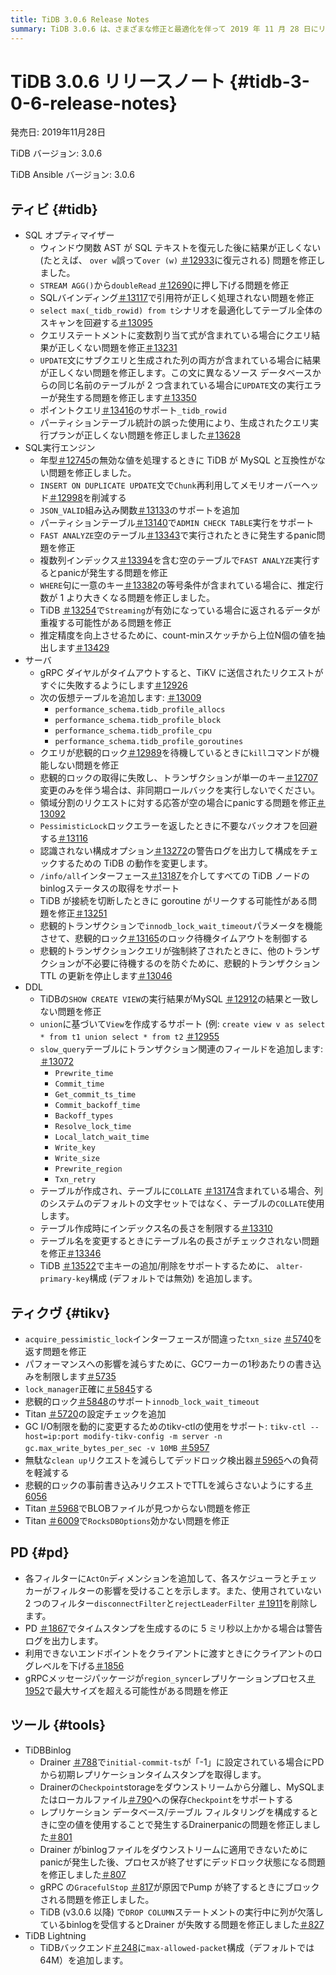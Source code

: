 ```yaml
---
title: TiDB 3.0.6 Release Notes
summary: TiDB 3.0.6 は、さまざまな修正と最適化を伴って 2019 年 11 月 28 日にリリースされました。このリリースには、SQL オプティマイザー、SQL 実行エンジン、サーバー、DDL、TiKV、PD、TiDB Binlog、およびTiDB Lightningの改善が含まれています。修正には、ウィンドウ関数 AST の問題、`STREAM AGG()` のプッシュダウン、SQL バインディングの引用符の処理などが含まれます。TiKV の改善には、正確な `lock_manager`、`innodb_lock_wait_timeout` のサポート、および `tikv-ctl` を使用した GC I/O 制限の動的な変更が含まれます。PD の機能強化には、クライアント ログ レベルの引き下げと、タイムスタンプを生成するための警告ログが含まれます。TiDB BinlogとTiDB Lightningにも修正と改善が加えられました。
---
```


# TiDB 3.0.6 リリースノート {#tidb-3-0-6-release-notes}

発売日: 2019年11月28日

TiDB バージョン: 3.0.6

TiDB Ansible バージョン: 3.0.6

## ティビ {#tidb}

-   SQL オプティマイザー
    -   ウィンドウ関数 AST が SQL テキストを復元した後に結果が正しくない (たとえば、 `over w`誤って`over (w)` [＃12933](https://github.com/pingcap/tidb/pull/12933)に復元される) 問題を修正しました。
    -   `STREAM AGG()`から`doubleRead` [＃12690](https://github.com/pingcap/tidb/pull/12690)に押し下げる問題を修正
    -   SQLバインディング[＃13117](https://github.com/pingcap/tidb/pull/13117)で引用符が正しく処理されない問題を修正
    -   `select max(_tidb_rowid) from t`シナリオを最適化してテーブル全体のスキャンを回避する[＃13095](https://github.com/pingcap/tidb/pull/13095)
    -   クエリステートメントに変数割り当て式が含まれている場合にクエリ結果が正しくない問題を修正[＃13231](https://github.com/pingcap/tidb/pull/13231)
    -   `UPDATE`文にサブクエリと生成された列の両方が含まれている場合に結果が正しくない問題を修正します。この文に異なるソース データベースからの同じ名前のテーブルが 2 つ含まれている場合に`UPDATE`文の実行エラーが発生する問題を修正します[＃13350](https://github.com/pingcap/tidb/pull/13350)
    -   ポイントクエリ[＃13416](https://github.com/pingcap/tidb/pull/13416)のサポート`_tidb_rowid`
    -   パーティションテーブル統計の誤った使用により、生成されたクエリ実行プランが正しくない問題を修正しました[＃13628](https://github.com/pingcap/tidb/pull/13628)
-   SQL実行エンジン
    -   年型[＃12745](https://github.com/pingcap/tidb/pull/12745)の無効な値を処理するときに TiDB が MySQL と互換性がない問題を修正しました。
    -   `INSERT ON DUPLICATE UPDATE`文で`Chunk`再利用してメモリオーバーヘッド[＃12998](https://github.com/pingcap/tidb/pull/12998)を削減する
    -   `JSON_VALID`組み込み関数[＃13133](https://github.com/pingcap/tidb/pull/13133)のサポートを追加
    -   パーティションテーブル[＃13140](https://github.com/pingcap/tidb/pull/13140)で`ADMIN CHECK TABLE`実行をサポート
    -   `FAST ANALYZE`空のテーブル[＃13343](https://github.com/pingcap/tidb/pull/13343)で実行されたときに発生するpanic問題を修正
    -   複数列インデックス[＃13394](https://github.com/pingcap/tidb/pull/13394)を含む空のテーブルで`FAST ANALYZE`実行するとpanicが発生する問題を修正
    -   `WHERE`句に一意のキー[＃13382](https://github.com/pingcap/tidb/pull/13382)の等号条件が含まれている場合に、推定行数が 1 より大きくなる問題を修正しました。
    -   TiDB [＃13254](https://github.com/pingcap/tidb/pull/13254)で`Streaming`が有効になっている場合に返されるデータが重複する可能性がある問題を修正
    -   推定精度を向上させるために、count-minスケッチから上位N個の値を抽出します[＃13429](https://github.com/pingcap/tidb/pull/13429)
-   サーバ
    -   gRPC ダイヤルがタイムアウトすると、TiKV に送信されたリクエストがすぐに失敗するようにします[＃12926](https://github.com/pingcap/tidb/pull/12926)
    -   次の仮想テーブルを追加します: [＃13009](https://github.com/pingcap/tidb/pull/13009)
        -   `performance_schema.tidb_profile_allocs`
        -   `performance_schema.tidb_profile_block`
        -   `performance_schema.tidb_profile_cpu`
        -   `performance_schema.tidb_profile_goroutines`
    -   クエリが悲観的ロック[＃12989](https://github.com/pingcap/tidb/pull/12989)を待機しているときに`kill`コマンドが機能しない問題を修正
    -   悲観的ロックの取得に失敗し、トランザクションが単一のキー[＃12707](https://github.com/pingcap/tidb/pull/12707)変更のみを伴う場合は、非同期ロールバックを実行しないでください。
    -   領域分割のリクエストに対する応答が空の場合にpanicする問題を修正[＃13092](https://github.com/pingcap/tidb/pull/13092)
    -   `PessimisticLock`ロックエラーを返したときに不要なバックオフを回避する[＃13116](https://github.com/pingcap/tidb/pull/13116)
    -   認識されない構成オプション[＃13272](https://github.com/pingcap/tidb/pull/13272)の警告ログを出力して構成をチェックするための TiDB の動作を変更します。
    -   `/info/all`インターフェース[＃13187](https://github.com/pingcap/tidb/pull/13187)を介してすべての TiDB ノードのbinlogステータスの取得をサポート
    -   TiDB が接続を切断したときに goroutine がリークする可能性がある問題を修正[＃13251](https://github.com/pingcap/tidb/pull/13251)
    -   悲観的トランザクションで`innodb_lock_wait_timeout`パラメータを機能させて、悲観的ロック[＃13165](https://github.com/pingcap/tidb/pull/13165)のロック待機タイムアウトを制御する
    -   悲観的トランザクションクエリが強制終了されたときに、他のトランザクションが不必要に待機するのを防ぐために、悲観的トランザクション TTL の更新を停止します[＃13046](https://github.com/pingcap/tidb/pull/13046)
-   DDL
    -   TiDBの`SHOW CREATE VIEW`の実行結果がMySQL [＃12912](https://github.com/pingcap/tidb/pull/12912)の結果と一致しない問題を修正
    -   `union`に基づいて`View`を作成するサポート (例: `create view v as select * from t1 union select * from t2` [＃12955](https://github.com/pingcap/tidb/pull/12955)
    -   `slow_query`テーブルにトランザクション関連のフィールドを追加します: [＃13072](https://github.com/pingcap/tidb/pull/13072)
        -   `Prewrite_time`
        -   `Commit_time`
        -   `Get_commit_ts_time`
        -   `Commit_backoff_time`
        -   `Backoff_types`
        -   `Resolve_lock_time`
        -   `Local_latch_wait_time`
        -   `Write_key`
        -   `Write_size`
        -   `Prewrite_region`
        -   `Txn_retry`
    -   テーブルが作成され、テーブルに`COLLATE` [＃13174](https://github.com/pingcap/tidb/pull/13174)含まれている場合、列のシステムのデフォルトの文字セットではなく、テーブルの`COLLATE`使用します。
    -   テーブル作成時にインデックス名の長さを制限する[＃13310](https://github.com/pingcap/tidb/pull/13310)
    -   テーブル名を変更するときにテーブル名の長さがチェックされない問題を修正[＃13346](https://github.com/pingcap/tidb/pull/13346)
    -   TiDB [＃13522](https://github.com/pingcap/tidb/pull/13522)で主キーの追加/削除をサポートするために、 `alter-primary-key`構成 (デフォルトでは無効) を追加します。

## ティクヴ {#tikv}

-   `acquire_pessimistic_lock`インターフェースが間違った`txn_size` [＃5740](https://github.com/tikv/tikv/pull/5740)を返す問題を修正
-   パフォーマンスへの影響を減らすために、GCワーカーの1秒あたりの書き込みを制限します[＃5735](https://github.com/tikv/tikv/pull/5735)
-   `lock_manager`正確に[＃5845](https://github.com/tikv/tikv/pull/5845)する
-   悲観的ロック[＃5848](https://github.com/tikv/tikv/pull/5848)のサポート`innodb_lock_wait_timeout`
-   Titan [＃5720](https://github.com/tikv/tikv/pull/5720)の設定チェックを追加
-   GC I/O制限を動的に変更するためのtikv-ctlの使用をサポート: `tikv-ctl --host=ip:port modify-tikv-config -m server -n gc.max_write_bytes_per_sec -v 10MB` [＃5957](https://github.com/tikv/tikv/pull/5957)
-   無駄な`clean up`リクエストを減らしてデッドロック検出器[＃5965](https://github.com/tikv/tikv/pull/5965)への負荷を軽減する
-   悲観的ロックの事前書き込みリクエストでTTLを減らさないようにする[＃6056](https://github.com/tikv/tikv/pull/6056)
-   Titan [＃5968](https://github.com/tikv/tikv/pull/5968)でBLOBファイルが見つからない問題を修正
-   Titan [＃6009](https://github.com/tikv/tikv/pull/6009)で`RocksDBOptions`効かない問題を修正

## PD {#pd}

-   各フィルターに`ActOn`ディメンションを追加して、各スケジューラとチェッカーがフィルターの影響を受けることを示します。また、使用されていない 2 つのフィルター`disconnectFilter`と`rejectLeaderFilter` [＃1911](https://github.com/pingcap/pd/pull/1911)を削除します。
-   PD [＃1867](https://github.com/pingcap/pd/pull/1867)でタイムスタンプを生成するのに 5 ミリ秒以上かかる場合は警告ログを出力します。
-   利用できないエンドポイントをクライアントに渡すときにクライアントのログレベルを下げる[＃1856](https://github.com/pingcap/pd/pull/1856)
-   gRPCメッセージパッケージが`region_syncer`レプリケーションプロセス[＃1952](https://github.com/pingcap/pd/pull/1952)で最大サイズを超える可能性がある問題を修正

## ツール {#tools}

-   TiDBBinlog
    -   Drainer [＃788](https://github.com/pingcap/tidb-binlog/pull/788)で`initial-commit-ts`が「-1」に設定されている場合にPDから初期レプリケーションタイムスタンプを取得します。
    -   Drainerの`Checkpoint`storageをダウンストリームから分離し、MySQLまたはローカルファイル[＃790](https://github.com/pingcap/tidb-binlog/pull/790)への保存`Checkpoint`をサポートする
    -   レプリケーション データベース/テーブル フィルタリングを構成するときに空の値を使用することで発生するDrainerpanicの問題を修正しました[＃801](https://github.com/pingcap/tidb-binlog/pull/801)
    -   Drainer がbinlogファイルをダウンストリームに適用できないためにpanicが発生した後、プロセスが終了せずにデッドロック状態になる問題を修正しました[＃807](https://github.com/pingcap/tidb-binlog/pull/807)
    -   gRPC の`GracefulStop` [＃817](https://github.com/pingcap/tidb-binlog/pull/817)が原因でPump が終了するときにブロックされる問題を修正しました。
    -   TiDB (v3.0.6 以降) で`DROP COLUMN`ステートメントの実行中に列が欠落しているbinlogを受信するとDrainer が失敗する問題を修正しました[＃827](https://github.com/pingcap/tidb-binlog/pull/827)
-   TiDB Lightning
    -   TiDBバックエンド[＃248](https://github.com/pingcap/tidb-lightning/pull/248)に`max-allowed-packet`構成（デフォルトでは64M）を追加します。
